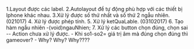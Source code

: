 1.Layout được các label.
2.Autolayout để tự động phù hợp với các thiết bị Iphone khác nhau.
3.Xử lý được số thứ nhất và số thứ 2 ngẫu nhiên.
  (021017) 
4. Xử lý được phép tính.
5. Xử lý ketQuaLable.
 (03102017)
6. Tạo hàm ngẫu nhiên -(void)ngauNhien;
7. Xử lý các button chọn đúng, chọn sai
 -- Action chưa xử lý được.
    - Khi so1-so2= giá trị âm mà đúng chọn đúng thì gameover?
    - Why? Why? Why????

